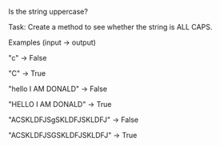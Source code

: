 Is the string uppercase? 

Task:
Create a method to see whether the string is ALL CAPS.

Examples (input -> output)

"c" -> False

"C" -> True

"hello I AM DONALD" -> False

"HELLO I AM DONALD" -> True

"ACSKLDFJSgSKLDFJSKLDFJ" -> False

"ACSKLDFJSGSKLDFJSKLDFJ" -> True
